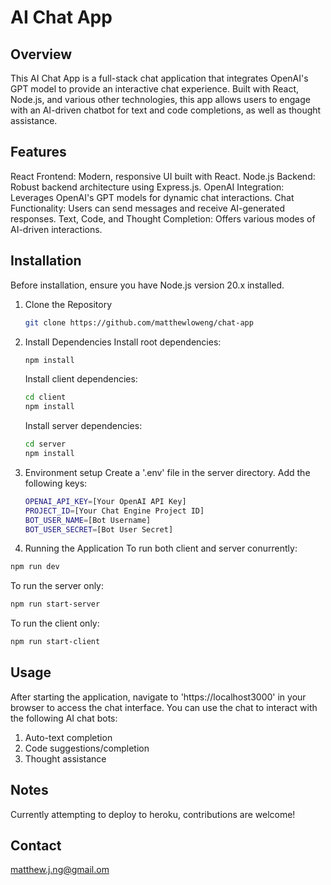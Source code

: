 # AI Chat App

## Overview

This AI Chat App is a full-stack chat application that integrates OpenAI's GPT model to provide an interactive chat experience. Built with React, Node.js, and various other technologies, this app allows users to engage with an AI-driven chatbot for text and code completions, as well as thought assistance.

## Features

React Frontend: Modern, responsive UI built with React.
Node.js Backend: Robust backend architecture using Express.js.
OpenAI Integration: Leverages OpenAI's GPT models for dynamic chat interactions.
Chat Functionality: Users can send messages and receive AI-generated responses.
Text, Code, and Thought Completion: Offers various modes of AI-driven interactions.

## Installation

Before installation, ensure you have Node.js version 20.x installed.

1. Clone the Repository
   ```sh
   git clone https://github.com/matthewloweng/chat-app
   ```
2. Install Dependencies
   Install root dependencies:
   ```sh
   npm install
   ```
   Install client dependencies:
   ```sh
   cd client
   npm install
   ```
   Install server dependencies:
   ```sh
   cd server
   npm install
   ```
3. Environment setup
   Create a '.env' file in the server directory.
   Add the following keys:
   ```sh
   OPENAI_API_KEY=[Your OpenAI API Key]
   PROJECT_ID=[Your Chat Engine Project ID]
   BOT_USER_NAME=[Bot Username]
   BOT_USER_SECRET=[Bot User Secret]
   ```
4. Running the Application
   To run both client and server conurrently:

```sh
npm run dev
```

To run the server only:

```sh
npm run start-server
```

To run the client only:

```sh
npm run start-client
```

## Usage

After starting the application, navigate to 'https://localhost3000' in your browser to access the chat interface. You can use the chat to interact with the following AI chat bots:

1. Auto-text completion
2. Code suggestions/completion
3. Thought assistance

## Notes

Currently attempting to deploy to heroku, contributions are welcome!

## Contact

matthew.j.ng@gmail.om
